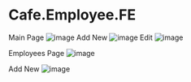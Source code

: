 # Cafe.Employee.FE

Main Page
![image](https://github.com/user-attachments/assets/19e5de7e-5059-469e-a377-6b15f7c764aa)
Add New
![image](https://github.com/user-attachments/assets/c4db8858-4792-4c9e-b48f-4e769da48ea1)
Edit
![image](https://github.com/user-attachments/assets/d673e19c-b1aa-41ea-8fd4-487d76b204fb)

Employees Page
![image](https://github.com/user-attachments/assets/75255ecd-5433-47b0-af2b-eec0bf722989)

Add New
![image](https://github.com/user-attachments/assets/6521a8b5-3114-47e6-bcf4-23b084dbe590)

